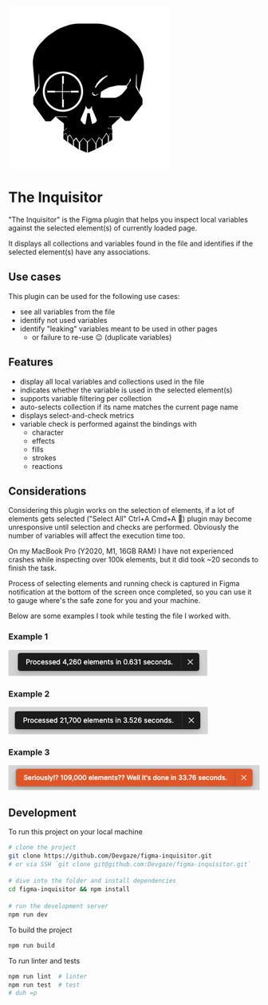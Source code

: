 ![The Inquisitor - Figma local variable inspector](docs/plugin-background.svg)

# The Inquisitor

"The Inquisitor" is the Figma plugin that helps you inspect local variables against the selected element(s) of currently loaded page.

It displays all collections and variables found in the file and identifies if the selected element(s) have any associations.

## Use cases

This plugin can be used for the following use cases:

- see all variables from the file
- identify not used variables
- identify "leaking" variables meant to be used in other pages
  - or failure to re-use 😉 (duplicate variables)

## Features

- display all local variables and collections used in the file
- indicates whether the variable is used in the selected element(s)
- supports variable filtering per collection
- auto-selects collection if its name matches the current page name
- displays select-and-check metrics
- variable check is performed against the bindings with
  - character
  - effects
  - fills
  - strokes
  - reactions

## Considerations

Considering this plugin works on the selection of elements, if a lot of elements gets selected ("Select All" Ctrl+A Cmd+A 👿) plugin may become unresponsive until selection and checks are performed. Obviously the number of variables will affect the execution time too.

On my MacBook Pro (Y2020, M1, 16GB RAM) I have not experienced crashes while inspecting over 100k elements, but it did took ~20 seconds to finish the task.

Process of selecting elements and running check is captured in Figma notification at the bottom of the screen once completed, so you can use it to gauge where's the safe zone for you and your machine.

Below are some examples I took while testing the file I worked with.

### Example 1

![Example of fast response](docs/inquisitor-happy-response.png)

### Example 2

![Example of fast response](docs/inquisitor-okayish-response.png)

### Example 3

![Example of fast response](docs/inquisitor-mental-response.png)

## Development

To run this project on your local machine

```bash
# clone the project
git clone https://github.com/Devgaze/figma-inquisitor.git
# or via SSH `git clone git@github.com:Devgaze/figma-inquisitor.git`

# dive into the folder and install dependencies
cd figma-inquisitor && npm install

# run the development server
npm run dev
```

To build the project

```bash
npm run build
```

To run linter and tests

```bash
npm run lint  # linter
npm run test  # test
# duh =p
```
